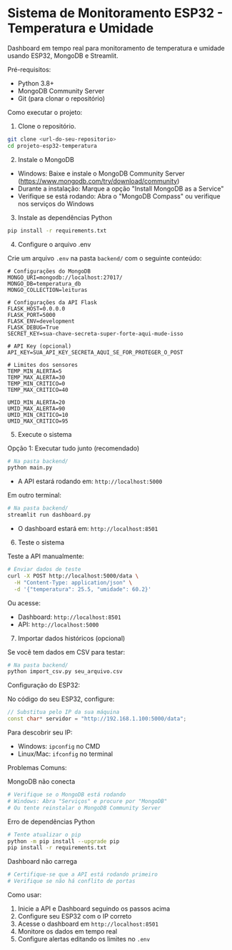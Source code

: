 # Sistema de Monitoramento ESP32 - Temperatura e Umidade

Dashboard em tempo real para monitoramento de temperatura e umidade usando ESP32, MongoDB e Streamlit.

Pré-requisitos:

- Python 3.8+
- MongoDB Community Server
- Git (para clonar o repositório)

Como executar o projeto:

1. Clone o repositório.

```bash
git clone <url-do-seu-repositorio>
cd projeto-esp32-temperatura
```

2. Instale o MongoDB

- Windows: Baixe e instale o MongoDB Community Server (https://www.mongodb.com/try/download/community)
- Durante a instalação: Marque a opção "Install MongoDB as a Service"
- Verifique se está rodando: Abra o "MongoDB Compass" ou verifique nos serviços do Windows

3. Instale as dependências Python

```bash
pip install -r requirements.txt
```

4. Configure o arquivo .env

Crie um arquivo `.env` na pasta `backend/` com o seguinte conteúdo:

```env
# Configurações do MongoDB
MONGO_URI=mongodb://localhost:27017/
MONGO_DB=temperatura_db
MONGO_COLLECTION=leituras

# Configurações da API Flask
FLASK_HOST=0.0.0.0
FLASK_PORT=5000
FLASK_ENV=development
FLASK_DEBUG=True
SECRET_KEY=sua-chave-secreta-super-forte-aqui-mude-isso

# API Key (opcional)
API_KEY=SUA_API_KEY_SECRETA_AQUI_SE_FOR_PROTEGER_O_POST

# Limites dos sensores
TEMP_MIN_ALERTA=5
TEMP_MAX_ALERTA=30
TEMP_MIN_CRITICO=0
TEMP_MAX_CRITICO=40

UMID_MIN_ALERTA=20
UMID_MAX_ALERTA=90
UMID_MIN_CRITICO=10
UMID_MAX_CRITICO=95
```

5. Execute o sistema

Opção 1: Executar tudo junto (recomendado)

```bash
# Na pasta backend/
python main.py
```

- A API estará rodando em: `http://localhost:5000`

Em outro terminal:

```bash
# Na pasta backend/
streamlit run dashboard.py
```

- O dashboard estará em: `http://localhost:8501`

6. Teste o sistema

Teste a API manualmente:

```bash
# Enviar dados de teste
curl -X POST http://localhost:5000/data \
  -H "Content-Type: application/json" \
  -d '{"temperatura": 25.5, "umidade": 60.2}'
```

Ou acesse:

- Dashboard: `http://localhost:8501`
- API: `http://localhost:5000`

7. Importar dados históricos (opcional)

Se você tem dados em CSV para testar:

```bash
# Na pasta backend/
python import_csv.py seu_arquivo.csv
```

Configuração do ESP32:

No código do seu ESP32, configure:

```cpp
// Substitua pelo IP da sua máquina
const char* servidor = "http://192.168.1.100:5000/data";
```

Para descobrir seu IP:

- Windows: `ipconfig` no CMD
- Linux/Mac: `ifconfig` no terminal

Problemas Comuns:

MongoDB não conecta

```bash
# Verifique se o MongoDB está rodando
# Windows: Abra "Serviços" e procure por "MongoDB"
# Ou tente reinstalar o MongoDB Community Server
```

Erro de dependências Python

```bash
# Tente atualizar o pip
python -m pip install --upgrade pip
pip install -r requirements.txt
```

Dashboard não carrega

```bash
# Certifique-se que a API está rodando primeiro
# Verifique se não há conflito de portas
```

Como usar:

1. Inicie a API e Dashboard seguindo os passos acima
2. Configure seu ESP32 com o IP correto
3. Acesse o dashboard em `http://localhost:8501`
4. Monitore os dados em tempo real
5. Configure alertas editando os limites no `.env`
